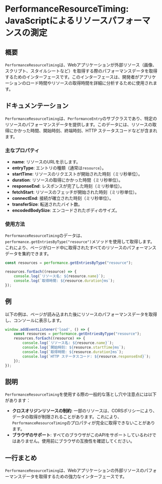 <!--
Meta Description: # PerformanceResourceTiming: JavaScriptによるリソースパフォーマンスの測定 ## 概要 `PerformanceResourceTiming`は、Webアプリケーションが外部リソース（画像、スクリプト、スタイルシートなど）を取得する際のパフォーマンスデータを取得...
Meta Keywords: resource, performanceresourcetiming, console, log, ミリ秒単位
-->

# PerformanceResourceTiming: JavaScriptによるリソースパフォーマンスの測定

## 概要
`PerformanceResourceTiming`は、Webアプリケーションが外部リソース（画像、スクリプト、スタイルシートなど）を取得する際のパフォーマンスデータを取得するためのインターフェースです。このインターフェースは、開発者がアプリケーションのロード時間やリソースの取得時間を詳細に分析するために使用されます。

## ドキュメンテーション
`PerformanceResourceTiming`は、`PerformanceEntry`のサブクラスであり、特定のリソースのパフォーマンスデータを提供します。このデータには、リソースの取得にかかった時間、開始時刻、終端時刻、HTTP ステータスコードなどが含まれます。

### 主なプロパティ
- **name**: リソースのURLを示します。
- **entryType**: エントリの種類（通常は`resource`）。
- **startTime**: リソースのリクエストが開始された時刻（ミリ秒単位）。
- **duration**: リソースの取得にかかった時間（ミリ秒単位）。
- **responseEnd**: レスポンスが完了した時刻（ミリ秒単位）。
- **fetchStart**: リソースのフェッチが開始された時刻（ミリ秒単位）。
- **connectEnd**: 接続が確立された時刻（ミリ秒単位）。
- **transferSize**: 転送されたバイト数。
- **encodedBodySize**: エンコードされたボディのサイズ。

### 使用方法
`PerformanceResourceTiming`のデータは、`performance.getEntriesByType("resource")`メソッドを使用して取得します。これにより、ページがロード中に取得されたすべてのリソースのパフォーマンスデータを集約できます。

```javascript
const resources = performance.getEntriesByType("resource");

resources.forEach((resource) => {
    console.log(`リソース名: ${resource.name}`);
    console.log(`取得時間: ${resource.duration}ms`);
});
```

## 例
以下の例は、ページが読み込まれた後にリソースのパフォーマンスデータを取得し、コンソールに表示します。

```javascript
window.addEventListener('load', () => {
    const resources = performance.getEntriesByType("resource");
    resources.forEach((resource) => {
        console.log(`リソース名: ${resource.name}`);
        console.log(`開始時刻: ${resource.startTime}ms`);
        console.log(`取得時間: ${resource.duration}ms`);
        console.log(`HTTP ステータスコード: ${resource.responseEnd}`);
    });
});
```

## 説明
`PerformanceResourceTiming`を使用する際の一般的な落とし穴や注意点には以下があります：
- **クロスオリジンリソースの制約**: 一部のリソースは、CORSポリシーにより、データの取得が制限されることがあります。これにより、`PerformanceResourceTiming`のプロパティが完全に取得できないことがあります。
- **ブラウザのサポート**: すべてのブラウザがこのAPIをサポートしているわけではありません。使用前にブラウザの互換性を確認してください。

## 一行まとめ
`PerformanceResourceTiming`は、Webアプリケーションの外部リソースのパフォーマンスデータを取得するための強力なインターフェースです。